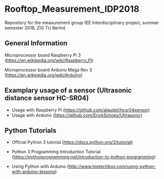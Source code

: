 # Rooftop_Measurement_IDP2018
Repository for the measurement group (EE Interdisciplinary project, summer semester 2018, ZIG TU Berlin)

## General Information

Microprocessor board Raspberry Pi 3 (https://en.wikipedia.org/wiki/Raspberry_Pi)

Microprocessor board Arduino Mega Rev 3 (https://en.wikipedia.org/wiki/Arduino)

## Examplary usage of a sensor (Ultrasonic distance sensor HC-SR04)

* Usage with Raspberry Pi (https://github.com/alaudet/hcsr04sensor)
* Usage with Arduino (https://github.com/ErickSimoes/Ultrasonic)

## Python Tutorials

* Official Python 3 tutorial (https://docs.python.org/3/tutorial)
* Python 3 Programming Introduction Tutorial (https://pythonprogramming.net/introduction-to-python-programming)

* Using Python with Arduino (http://www.toptechboy.com/using-python-with-arduino-lessons)
